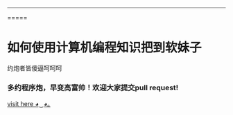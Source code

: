 -----
=====

# 如何使用计算机编程知识把到软妹子

约炮者皆傻逼呵呵呵

### 多约程序炮，早变高富帅！欢迎大家提交pull request!

[visit here ◕‿◕｡](https://github.com/aisk/date-a-girl-using-programming-knowledges.git)
